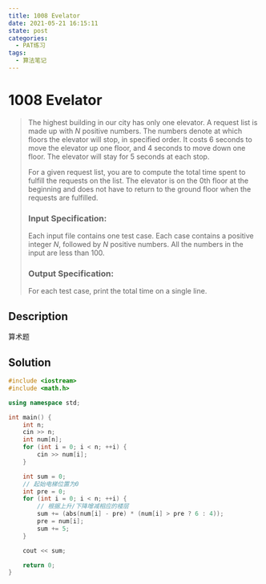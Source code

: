 ```yaml
---
title: 1008 Evelator
date: 2021-05-21 16:15:11
state: post
categories:
  - PAT练习
tags:
  - 算法笔记
---
```


#  1008 Evelator

>The highest building in our city has only one elevator. A request list is made up with *N* positive numbers. The numbers denote at which floors the elevator will stop, in specified order. It costs 6 seconds to move the elevator up one floor, and 4 seconds to move down one floor. The elevator will stay for 5 seconds at each stop.
>
>For a given request list, you are to compute the total time spent to fulfill the requests on the list. The elevator is on the 0th floor at the beginning and does not have to return to the ground floor when the requests are fulfilled.
>
>### Input Specification:
>
>Each input file contains one test case. Each case contains a positive integer *N*, followed by *N* positive numbers. All the numbers in the input are less than 100.
>
>### Output Specification:
>
>For each test case, print the total time on a single line.

## Description

算术题

## Solution

```c++
#include <iostream>
#include <math.h>

using namespace std;

int main() {
    int n;
    cin >> n;
    int num[n];
    for (int i = 0; i < n; ++i) {
        cin >> num[i];
    }

    int sum = 0;
    // 起始电梯位置为0
    int pre = 0;
    for (int i = 0; i < n; ++i) {
        // 根据上升/下降增减相应的楼层
        sum += (abs(num[i] - pre) * (num[i] > pre ? 6 : 4));
        pre = num[i];
        sum += 5;
    }

    cout << sum;

    return 0;
}
```

